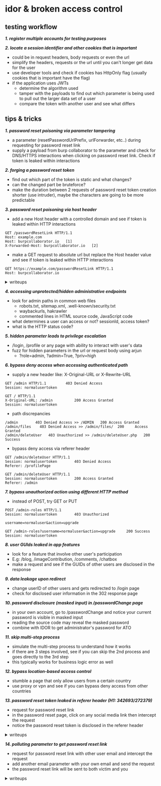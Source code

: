 # idor & broken access control

## testing workflow
***1. register multiple accounts for testing purposes***

***2. locate a session identifier and other cookies that is important***
- could be in request headers, body requests or even the url
- simplify the headers, requests or the url until you can't longer get data for the user
- use developer tools and check if cookies has HttpOnly flag (usually cookies that is important have the flag)
- if the application uses JWTs
  	- determine the algorithm used
  	- tamper with the payloads to find out which parameter is being used to pull out the larger data set of a user
  	- compare the token with another user and see what differs

## tips & tricks
***1. password reset poisoning via parameter tampering***
- a parameter (resetPasswordUrlPrefix, urlForwarder, etc..) during requesting for password reset link
- supply a payload from burp collaborator to the parameter and check for DNS/HTTPS interactions when clicking on password reset link. Check if token is leaked within interactions
  
***2. forging a password reset token***
- find out which part of the token is static and what changes?
- can the changed part be bruteforce?
- make the duration between 2 requests of password reset token creation shorter (use intruder), maybe the characters are going to be more predictable
  
***3. password reset poisoning via host header***
- add a new Host header with a controlled domain and see if token is leaked within HTTP interactions
```
GET /passwordResetLink HTTP/1.1
Host: example.com
Host: burpcollaborator.io	[1]
X-Forwarded-Host: burpcollaborator.io	[2]
```
- make a GET request to absolute url but replace the Host header value and see if token is leaked within HTTP interactions
```
GET https://example.com/passwordResetLink HTTP/1.1
Host: burpcollaborator.io
```
<details>
<summary>writeups</summary>
	
* [Acunetix article](https://www.acunetix.com/blog/articles/password-reset-poisoning/)
  
</details>

***4. accessing unprotected/hidden administrative endpoints***
- look for admin paths in common web files
	- robots.txt, sitemap.xml, .well-known/security.txt
	- waybackurls, hakrawler
	- commented lines in HTML source code, JavaScript code
- what determines a user can access or not? sessionId, access token?
- what is the HTTP status code?
  
***5. hidden parameter leads to privilege escalation***
- /login, /profile or any page with ability to interact with user's data
- fuzz for hidden parameters in the url or request body using arjun
	- ?role=admin, ?admin=True, ?priv=high
 
***6. bypass deny access when accessing authenticated path***
- supply a new header like: X-Original-URL or X-Rewrite-URL
```
GET /admin HTTP/1.1			403 Denied Access
Session: normalusertoken
```
```
GET / HTTP/1.1
X-Original-URL: /admin			200 Access Granted
Session: normalusertoken
```
- path discrepancies
```
/admin 	      403 Denied Access >> /ADMIN 	200 Access Granted
/admin/files 	403 Denied Access >> /admin/files/ 	200 	Access Granted
/admin/deleteUser	403 Unauthorized >> /admin/deleteUser.php	200 Success
```
- bypass deny access via referer header
```
GET /admin/deleteUser HTTP/1.1
Session: normalusertoken		403 Denied Access
Referer: /profilePage
```
```
GET /admin/deleteUser HTTP/1.1
Session: normalusertoken		200 Access Granted
Referer: /admin
```

***7. bypass unauthorized action using different HTTP method***
- instead of POST, try GET or PUT
```
POST /admin-roles HTTP/1.1
Session: normalusertoken		403 Unauthorized

username=normaluser&action=upgrade
```
```
GET /admin-roles?username=normaluser&action=upgrade		200 Success
Session: normalusertoken
```

***8. user GUIds leaked in app features***
- look for a feature that involve other user's participation
- E.g: /blog, /imageContribution, /comments, /chatbox
- make a request and see if the GUIDs of other users are disclosed in the response
  
***9. data leakage upon redirect***
- change userID of other users and gets redirected to /login page
- check for disclosed user information in the 302 response page
  
***10. password disclosure (masked input) in /passwordChange page***
- in your own account, go to /passwordChange and notice your current password is visible in masked input
- reading the source code may reveal the masked password
- combine with IDOR to get administrator's password for ATO
  
***11. skip multi-step process***
- simulate the multi-step process to understand how it works
- if there are 3 steps involved, see if you can skip the 2nd process and goes directly to the 3rd step
- this typically works for business logic error as well
  
***12. bypass location-based access control***
- stumble a page that only allow users from a certain country
- use proxy or vpn and see if you can bypass deny access from other countries

***13. password reset token leaked in referer header (H1: 342693/272379)***
- request for password reset link
- in the password reset page, click on any social media link then intercept the request
- notice the password reset token is disclosed in the referer header
<details>
<summary>writeups</summary>
	
* [342693](https://hackerone.com/reports/342693)
* [272379](https://hackerone.com/reports/272379)
  
</details>

***14. polluting parameter to get password reset link***
- request for password reset link with other user email and intercept the request
- add another email parameter with your own email and send the request
- the password reset link will be sent to both victim and you
<details>
<summary>writeups</summary>
	
* [Readme.com ATO](https://medium.com/@0xankush/readme-com-account-takeover-bugbounty-fulldisclosure-a36ddbe915be)
  
</details>
